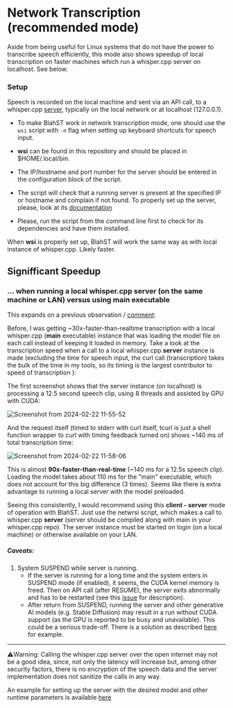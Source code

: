 # Network Transcription (recommended mode)
Aside from being useful for Linux systems that do not have the power to transcribe speech efficiently, this mode also shows speedup of local transcription on faster machines which run a whisper.cpp server on localhost. See below.

### Setup
Speech is recorded on the local machine and sent via an API call, to a whisper.cpp [server](https://github.com/ggerganov/whisper.cpp/tree/master/examples/server), typically on the local network or at localhost (127.0.0.1).

* To make BlahST work in network transcription mode, one should use the `wsi` script with `-n` flag when setting up keyboard shortcuts for speech input.

* **wsi** can be found in this repository and should be placed in $HOME/.local/bin. 

* The IP/hostname and port number for the server should be entered in the configuration block of the script.

* The script will check that a running server is present at the specified IP or hostname and complain if not found. To properly set up the server, please, look at its [documentation](https://github.com/ggerganov/whisper.cpp/tree/master/examples/server)

* Please, run the script from the command line first to check for its dependencies and have them installed.

When **wsi** is properly set up, BlahST will work the same way as with local instance of whisper.cpp. Likely faster.


## Signifficant Speedup
### ... when running a local whisper.cpp server (on the same machine or LAN) versus using main executable

This expands on a previous observation / [comment](https://github.com/ggerganov/whisper.cpp/discussions/1706#discussioncomment-8559750):

Before, I was getting ~30x-faster-than-realtime transcription with a local whisper.cpp (**main** executable) instance that was loading the model file on each call instead of keeping it loaded in memory.
Take a look at the transcription speed when a call to a local whisper.cpp **server** instance is made (excluding the time for speech input, the curl call (transcription) takes the bulk of the time in my tools, so its timing is the largest contributor to speed of transcription ):

The first screenshot shows that the server instance (on localhost) is processing a 12.5 second speech clip, using 8 threads and assisted by GPU with CUDA:

![Screenshot from 2024-02-22 11-55-52](https://github.com/QuantiusBenignus/blurt/assets/120202899/0e601ea2-9743-42e3-b7b5-f1cd0ca96351)


And the request itself (timed to stderr with curl itself, tcurl is just a shell function wrapper to curl with timing feedback turned on) shows ~140 ms of total transcription time:

![Screenshot from 2024-02-22 11-58-06](https://github.com/QuantiusBenignus/blurt/assets/120202899/6f0b352a-b8dd-424d-a3e9-9727dd4ba4eb)


This is almost **90x-faster-than-real-time** (~140 ms for a 12.5s speech clip). Loading the model takes about 110 ms for the "main" executable, which does not account for this big difference (3 times).
Seems like there is extra advantage to running a local server with the model preloaded.

Seeing this consistently, I would recommend using this **client - server** mode of operation with BlahST. 
Just use the netwrsi script, which makes a call to whisper.cpp **server** (server should be compiled along with main in your whisper.cpp repo).
The server instance must be started on login (on a local machine) or otherwise available on your LAN. 

##### Caveats:

1. System SUSPEND while server is running. 
   - If the server is running for a long time and the system enters in SUSPEND mode (if enabled), it seems, the CUDA kernel memory is freed. Then on API call (after RESUME), the server exits abnormally and has to be restarted (see this [issue](https://github.com/ggerganov/whisper.cpp/issues/1991#issue-2204120607) for description).  
   - After return from SUSPEND, running the server and other generative AI models (e.g. Stable Diffusion) may result in a run without CUDA support (as the GPU is reported to be busy and unavailable). This could be a serious trade-off. There is a solution as described [here](https://askubuntu.com/questions/1228423/how-do-i-fix-cuda-breaking-after-suspend) for example. 
---
⚠️Warning: 
Calling the whisper.cpp server over the open internet may not be a good idea, since, not only the latency will increase but, among other security factors, there is no encryption of the speech data and the server implementation does not sanitize the calls in any way.

An example for setting up the server with the desired model and other runtime parameters is available [here](https://github.com/ggerganov/whisper.cpp/tree/master/examples/server)
